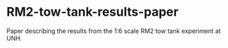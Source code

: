 # RM2-tow-tank-results-paper
Paper describing the results from the 1:6 scale RM2 tow tank experiment at UNH. 
